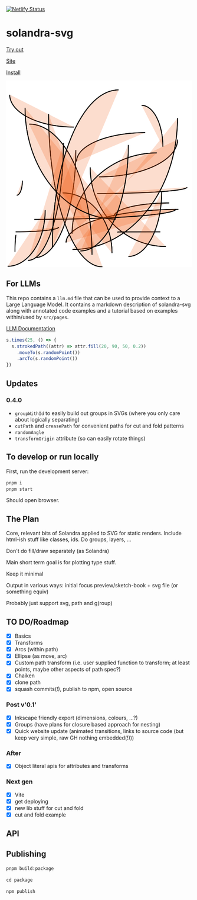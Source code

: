 [![Netlify Status](https://api.netlify.com/api/v1/badges/849bb53e-a72b-40cf-b3d0-ccaf4f53068b/deploy-status)](https://app.netlify.com/sites/solandra-svg/deploys)

# solandra-svg

[Try out](https://codesandbox.io/s/simple-solandra-svg-demo-obinl)

[Site](https://solandra-svg.netlify.app/)

[Install](https://www.npmjs.com/package/solandra-svg)

![Sample](./sample.svg)

## For LLMs

This repo contains a `llm.md` file that can be used to provide context to a Large Language Model. It contains a markdown description of solandra-svg along with annotated code examples and a tutorial based on examples within/used by `src/pages`.

[LLM Documentation](./llm.md)

```typescript
s.times(25, () => {
  s.strokedPath((attr) => attr.fill(20, 90, 50, 0.2))
    .moveTo(s.randomPoint())
    .arcTo(s.randomPoint())
})
```

## Updates

### 0.4.0

- `groupWithId` to easily build out groups in SVGs (where you only care about logically separating)
- `cutPath` and `creasePath` for convenient paths for cut and fold patterns
- `randomAngle`
- `transformOrigin` attribute (so can easily rotate things)

## To develop or run locally

First, run the development server:

```bash
pnpm i
pnpm start
```

Should open browser.

## The Plan

Core, relevant bits of Solandra applied to SVG for static renders. Include html-ish stuff like classes, ids. Do groups, layers, ...

Don't do fill/draw separately (as Solandra)

Main short term goal is for plotting type stuff.

Keep it minimal

Output in various ways: initial focus preview/sketch-book + svg file (or something equiv)

Probably just support svg, path and g(roup)

## TO DO/Roadmap

- [x] Basics
- [x] Transforms
- [x] Arcs (within path)
- [x] Ellipse (as move, arc)
- [x] Custom path transform (i.e. user supplied function to transform; at least points, maybe other aspects of path spec?)
- [x] Chaiken
- [x] clone path
- [x] squash commits(!), publish to npm, open source

### Post v'0.1'

- [x] Inkscape friendly export (dimensions, colours, ...?)
- [x] Groups (have plans for closure based approach for nesting)
- [x] Quick website update (animated transitions, links to source code (but keep very simple, raw GH nothing embedded(!)))

### After

- [x] Object literal apis for attributes and transforms

### Next gen

- [x] Vite
- [x] get deploying
- [x] new lib stuff for cut and fold
- [x] cut and fold example

## API

## Publishing

`pnpm build:package`

`cd package`

`npm publish`
